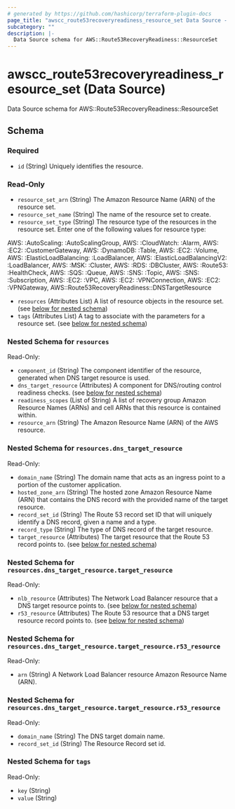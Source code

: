 ```yaml
---
# generated by https://github.com/hashicorp/terraform-plugin-docs
page_title: "awscc_route53recoveryreadiness_resource_set Data Source - terraform-provider-awscc"
subcategory: ""
description: |-
  Data Source schema for AWS::Route53RecoveryReadiness::ResourceSet
---
```


# awscc_route53recoveryreadiness_resource_set (Data Source)

Data Source schema for AWS::Route53RecoveryReadiness::ResourceSet



<!-- schema generated by tfplugindocs -->
## Schema

### Required

- `id` (String) Uniquely identifies the resource.

### Read-Only

- `resource_set_arn` (String) The Amazon Resource Name (ARN) of the resource set.
- `resource_set_name` (String) The name of the resource set to create.
- `resource_set_type` (String) The resource type of the resources in the resource set. Enter one of the following values for resource type: 

AWS: :AutoScaling: :AutoScalingGroup, AWS: :CloudWatch: :Alarm, AWS: :EC2: :CustomerGateway, AWS: :DynamoDB: :Table, AWS: :EC2: :Volume, AWS: :ElasticLoadBalancing: :LoadBalancer, AWS: :ElasticLoadBalancingV2: :LoadBalancer, AWS: :MSK: :Cluster, AWS: :RDS: :DBCluster, AWS: :Route53: :HealthCheck, AWS: :SQS: :Queue, AWS: :SNS: :Topic, AWS: :SNS: :Subscription, AWS: :EC2: :VPC, AWS: :EC2: :VPNConnection, AWS: :EC2: :VPNGateway, AWS::Route53RecoveryReadiness::DNSTargetResource
- `resources` (Attributes List) A list of resource objects in the resource set. (see [below for nested schema](#nestedatt--resources))
- `tags` (Attributes List) A tag to associate with the parameters for a resource set. (see [below for nested schema](#nestedatt--tags))

<a id="nestedatt--resources"></a>
### Nested Schema for `resources`

Read-Only:

- `component_id` (String) The component identifier of the resource, generated when DNS target resource is used.
- `dns_target_resource` (Attributes) A component for DNS/routing control readiness checks. (see [below for nested schema](#nestedatt--resources--dns_target_resource))
- `readiness_scopes` (List of String) A list of recovery group Amazon Resource Names (ARNs) and cell ARNs that this resource is contained within.
- `resource_arn` (String) The Amazon Resource Name (ARN) of the AWS resource.

<a id="nestedatt--resources--dns_target_resource"></a>
### Nested Schema for `resources.dns_target_resource`

Read-Only:

- `domain_name` (String) The domain name that acts as an ingress point to a portion of the customer application.
- `hosted_zone_arn` (String) The hosted zone Amazon Resource Name (ARN) that contains the DNS record with the provided name of the target resource.
- `record_set_id` (String) The Route 53 record set ID that will uniquely identify a DNS record, given a name and a type.
- `record_type` (String) The type of DNS record of the target resource.
- `target_resource` (Attributes) The target resource that the Route 53 record points to. (see [below for nested schema](#nestedatt--resources--dns_target_resource--target_resource))

<a id="nestedatt--resources--dns_target_resource--target_resource"></a>
### Nested Schema for `resources.dns_target_resource.target_resource`

Read-Only:

- `nlb_resource` (Attributes) The Network Load Balancer resource that a DNS target resource points to. (see [below for nested schema](#nestedatt--resources--dns_target_resource--target_resource--nlb_resource))
- `r53_resource` (Attributes) The Route 53 resource that a DNS target resource record points to. (see [below for nested schema](#nestedatt--resources--dns_target_resource--target_resource--r53_resource))

<a id="nestedatt--resources--dns_target_resource--target_resource--nlb_resource"></a>
### Nested Schema for `resources.dns_target_resource.target_resource.r53_resource`

Read-Only:

- `arn` (String) A Network Load Balancer resource Amazon Resource Name (ARN).


<a id="nestedatt--resources--dns_target_resource--target_resource--r53_resource"></a>
### Nested Schema for `resources.dns_target_resource.target_resource.r53_resource`

Read-Only:

- `domain_name` (String) The DNS target domain name.
- `record_set_id` (String) The Resource Record set id.





<a id="nestedatt--tags"></a>
### Nested Schema for `tags`

Read-Only:

- `key` (String)
- `value` (String)
